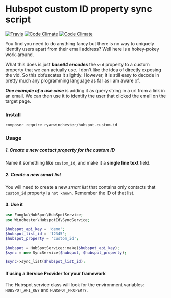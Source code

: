 # Hubspot custom ID property sync script
 [![Travis](https://img.shields.io/travis/ryanwinchester/hubspot-custom-id.svg?maxAge=2592000?style=flat-square)](https://travis-ci.org/ryanwinchester/hubspot-custom-id)
 [![Code Climate](https://img.shields.io/codeclimate/coverage/github/ryanwinchester/hubspot-custom-id?maxAge=2592000?style=flat-square)](https://codeclimate.com/github/ryanwinchester/hubspot-custom-id/coverage)
 [![Code Climate](https://img.shields.io/codeclimate/github/ryanwinchester/hubspot-custom-id.svg?maxAge=2592000?style=flat-square)](https://codeclimate.com/github/ryanwinchester/hubspot-custom-id)


You find you need to do anything fancy but there is no way to uniquely identify users apart from their
email address? Well here is a hokey-pokey work-around.

What this does is just ***base64 encodes*** the `vid` property to a custom property that we can actually use.
I don't like the idea of directly exposing the vid. So this obfuscates it slightly. However, it is still easy
to decode in pretty much any programming language as far as I am aware of.

***One example of a use case*** is adding it as query string in a url from a link in an email.
We can then use it to identify the user that clicked the email on the target page.

### Install

```
composer require ryanwinchester/hubspot-custom-id
```

### Usage

##### 1. Create a new contact property for the custom ID
Name it something like `custom_id`, and make it a **single line text** field.

##### 2. Create a new smart list
You will need to create a new *smart list* that contains only contacts that `custom_id` property is `not known`.
Remember the ID of that list.

#### 3. Use it

```php
use Fungku\HubSpot\HubSpotService;
use Winchester\HubspotId\SyncService;

$hubspot_api_key = 'demo';
$hubspot_list_id = '12345';
$hubspot_property = 'custom_id';

$hubspot = HubSpotService::make($hubspot_api_key);
$sync = new SyncService($hubspot, $hubspot_property);

$sync->sync_list($hubspot_list_id);
```

#### If using a Service Provider for your framework
The Hubspot service class will look for the environment variables: `HUBSPOT_API_KEY` and
`HUBSPOT_PROPERTY`.
